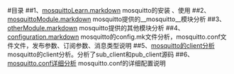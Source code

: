 #目录
##1、[mosquittoLearn.markdown](https://github.com/happyHeartJ/learningMqtt/blob/master/mqttLearning/mosquittoLearn.markdown)	
mosquitto的安装 、使用 
##2、[mosquittoModule.markdown](https://github.com/happyHeartJ/learningMqtt/blob/master/mqttLearning/mosquittoModule.markdown)
mosquitto提供的__mosquitto__模块分析
##3、[otherModule.markdown](https://github.com/happyHeartJ/learningMqtt/blob/master/mqttLearning/otherModule.markdown)
mosquitto提供的其他模块分析
##4、[configuration.markdown](https://github.com/happyHeartJ/learningMqtt/blob/master/mqttLearning/configuration.markdown)
mosquitto的config.mk文件分析，mosquitto.conf文件文件，发布参数、订阅参数、消息类型说明
##5、[mosquitto的client分析](https://github.com/happyHeartJ/learningMqtt/blob/master/mqttLearning/pub_sbu_client.markdown)
mosquitto的client分析。分析了sub_client和pub_client源码
##6、[mosquitto.conf详细分析](https://github.com/happyHeartJ/learningMqtt/blob/master/mqttLearning/mosquittoConfDetail.markdown)
mosquitto.conf的详细配置说明
